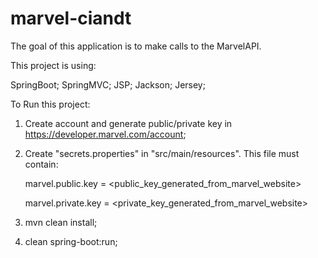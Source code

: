 # marvel-ciandt

The goal of this application is to make calls to the MarvelAPI.

This project is using:

SpringBoot;
SpringMVC;
JSP;
Jackson;
Jersey;

To Run this project:

1. Create account and generate public/private key in https://developer.marvel.com/account;
2. Create "secrets.properties" in "src/main/resources". This file must contain:

    marvel.public.key = <public_key_generated_from_marvel_website>

    marvel.private.key = <private_key_generated_from_marvel_website>
    
3. mvn clean install;
4. clean spring-boot:run;